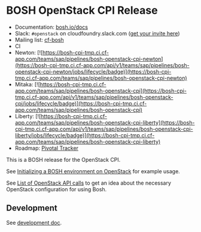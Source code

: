 # BOSH OpenStack CPI Release

* Documentation: [bosh.io/docs](https://bosh.io/docs)
* Slack: `#openstack` on cloudfoundry.slack.com ([get your invite here](https://slack.cloudfoundry.org/))
* Mailing list: [cf-bosh](https://lists.cloudfoundry.org/pipermail/cf-bosh)
* CI 
 * Newton:  [![https://bosh-cpi-tmp.ci.cf-app.com/teams/sap/pipelines/bosh-openstack-cpi-newton](https://bosh-cpi-tmp.ci.cf-app.com/api/v1/teams/sap/pipelines/bosh-openstack-cpi-newton/jobs/lifecycle/badge)](https://bosh-cpi-tmp.ci.cf-app.com/teams/sap/pipelines/bosh-openstack-cpi-newton)
 * Mitaka:  [![https://bosh-cpi-tmp.ci.cf-app.com/teams/sap/pipelines/bosh-openstack-cpi](https://bosh-cpi-tmp.ci.cf-app.com/api/v1/teams/sap/pipelines/bosh-openstack-cpi/jobs/lifecycle/badge)](https://bosh-cpi-tmp.ci.cf-app.com/teams/sap/pipelines/bosh-openstack-cpi)
 * Liberty: [![https://bosh-cpi-tmp.ci.cf-app.com/teams/sap/pipelines/bosh-openstack-cpi-liberty](https://bosh-cpi-tmp.ci.cf-app.com/api/v1/teams/sap/pipelines/bosh-openstack-cpi-liberty/jobs/lifecycle/badge)](https://bosh-cpi-tmp.ci.cf-app.com/teams/sap/pipelines/bosh-openstack-cpi-liberty)
* Roadmap: [Pivotal Tracker](https://www.pivotaltracker.com/n/projects/1456570)

This is a BOSH release for the OpenStack CPI.

See [Initializing a BOSH environment on OpenStack](https://bosh.io/docs/init-openstack.html) for example usage.

See [List of OpenStack API calls](docs/openstack-api-calls.md) to get an idea about the necessary OpenStack configuration for using Bosh.

## Development

See [development doc](CONTRIBUTING.md).
